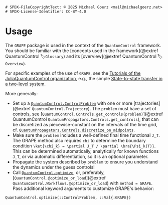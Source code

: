 ```@meta
# SPDX-FileCopyrightText: © 2025 Michael Goerz <mail@michaelgoerz.net>
# SPDX-License-Identifier: CC-BY-4.0
```

# Usage

The `GRAPE` package is used in the context of the `QuantumControl` framework. You should be familiar with the [concepts used in the framework](@extref QuantumControl :label:`Glossary`) and its [overview](@extref QuantumControl :label:`Overview`).

For specific examples of the use of `GRAPE`, see the [Tutorials of the JuliaQuantumControl organization](https://juliaquantumcontrol.github.io/Tutorials/), e.g., the simple [State-to-state transfer in a two-level system](https://juliaquantumcontrol.github.io/Tutorials/TLS_State_to_State.html).

More generally:

* Set up a [`QuantumControl.ControlProblem`](@extref) with one or more [trajectories](@extref `QuantumControl.Trajectory`). The `problem` must have a set of controls, see [`QuantumControl.Controls.get_controls(problem)`](@extref QuantumControl `QuantumPropagators.Controls.get_controls`), that can be discretized as piecewise-constant on the intervals of the time grid, cf. [`QuantumPropagators.Controls.discretize_on_midpoints`](@extref).
* Make sure the `problem` includes a well-defined final time functional `J_T`. The GRAPE method also requires `chi` to determine the boundary condition ``\ket{\chi_k} = \partial J_T / \partial \bra{\Psi_k(T)}``. This can be determined automatically, analytically for known functions `J_T`, or via automatic differentiation, so it is an optional parameter.
* Propagate the system described by `problem` to ensure you understand the dynamics under the guess controls!
* Call [`QuantumControl.optimize`](@extref), or, preferably, [`QuantumControl.@optimize_or_load`](@extref `QuantumControl.Workflows.@optimize_or_load`) with `method = GRAPE`. Pass additional keyword arguments to customize GRAPE's behavior:

```@docs; canonical=false
QuantumControl.optimize(::ControlProblem, ::Val{:GRAPE})
```
